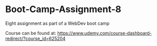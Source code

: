 # Boot-Camp-Assignment-8
Eight assignment as part of a WebDev boot camp

Course can be found at:
https://www.udemy.com/course-dashboard-redirect/?course_id=625204
